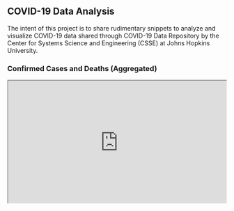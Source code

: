 ## COVID-19 Data Analysis

The intent of this project is to share rudimentary snippets to analyze and visualize COVID-19 data shared through COVID-19 Data Repository by the Center for Systems Science and Engineering (CSSE) at Johns Hopkins University.

### Confirmed Cases and Deaths (Aggregated)
<style>
.graph {
  position: relative;
  width: 100%;
  padding-top: 56.25%;
  overflow: hidden;
}
.graph-iframe {
  position: absolute;
  top: 0;
  left: 0;
  bottom: 0;
  right: 0;
  width: 100%;
  height: 100%;
}
</style>
<div class="graph">
  <iframe class="graph-iframe"
          src="https://umairacheema.github.io/covid-19/interactive_plots/confirmed-deaths-world.html"></iframe>
</div>
